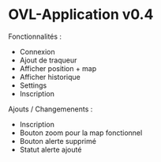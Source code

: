 # OVL-Application v0.4

Fonctionnalités :
- Connexion
- Ajout de traqueur
- Afficher position + map
- Afficher historique
- Settings
- Inscription

Ajouts / Changemenents :

+ Inscription
+ Bouton zoom pour la map fonctionnel
+ Bouton alerte supprimé
+ Statut alerte ajouté

